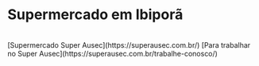 <h1>Supermercado em Ibiporã</h1><br>
[Supermercado Super Ausec](https://superausec.com.br/)
[Para trabalhar no Super Ausec](https://superausec.com.br/trabalhe-conosco/)
